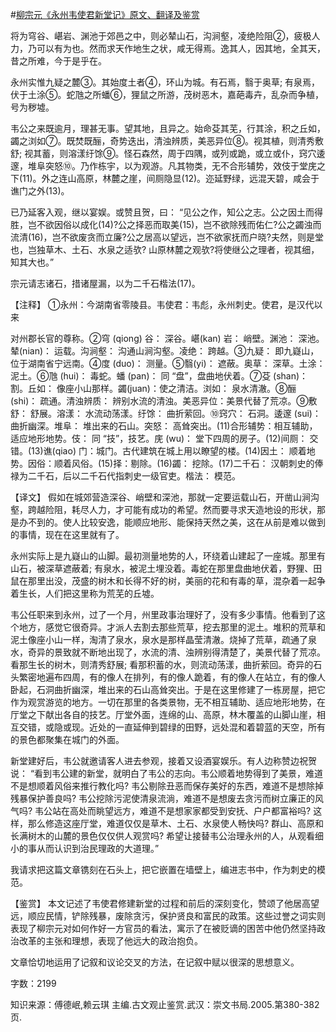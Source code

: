 #[柳宗元《永州韦使君新堂记》原文、翻译及鉴赏](https://www.vrrw.net/wx/14125.html)

将为穹谷、嵁岩、渊池于郊邑之中，则必辇山石，沟涧壑，凌绝险阻②，疲极人力，乃可以有为也。然而求天作地生之状，咸无得焉。逸其人，因其地，全其天，昔之所难，今于是乎在。

永州实惟九疑之麓③。其始度土者④，环山为城。有石焉，翳于奥草; 有泉焉，伏于土涂⑤。蛇虺之所蟠⑥，狸鼠之所游，茂树恶木，嘉葩毒卉，乱杂而争植，号为秽墟。

韦公之来既逾月，理甚无事。望其地，且异之。始命芟其芜，行其涂，积之丘如，蠲之浏如⑦。既焚既酾，奇势迭出，清浊辨质，美恶异位⑧。视其植，则清秀敷舒; 视其蓄，则溶漾纡馀⑨。怪石森然，周于四隅，或列或跪，或立或仆，窍穴逶邃，堆阜突怒⑩。乃作栋宇，以为观游。凡其物类，无不合形辅势，效伎于堂庑之下(11)。外之连山高原，林麓之崖，间厕隐显(12)。迩延野绿，远混天碧，咸会于谯门之外(13)。

已乃延客入观，继以宴娱。或赞且贺，曰： “见公之作，知公之志。公之因土而得胜，岂不欲因俗以成化(14)?公之择恶而取美(15)，岂不欲除残而佑仁?公之蠲浊而流清(16)，岂不欲废贪而立廉?公之居高以望远，岂不欲家抚而户晓?夫然，则是堂也，岂独草木、土石、水泉之适欤? 山原林麓之观欤?将使继公之理者，视其细，知其大也。”

宗元请志诸石，措诸屋漏，以为二千石楷法(17)。



【注释】 ①永州：今湖南省零陵县。韦使君：韦彪，永州刺史。使君，是汉代以来

对州郡长官的尊称。②穹 (qiong) 谷： 深谷。嵁(kan) 岩： 峭壁。渊池： 深池。辇(nian)： 运载。沟涧壑： 沟通山涧沟壑。凌绝： 跨越。③九疑： 即九嶷山，位于湖南省宁远南。④度 (duo)： 测量。⑤翳(yi)： 遮蔽。奥草： 深草。土涂： 泥土。⑥虺 (hui)： 毒蛇。蟠 (pan)： 同 “盘”，盘曲地伏着。⑦芟 (shan)： 割。丘如： 像座小山那样。蠲(juan)：使之清洁。浏如： 泉水清澈。⑧酾 (shi)： 疏通。清浊辨质： 辨别水流的清浊。美恶异位：美景代替了荒凉。⑨敷舒： 舒展。溶漾： 水流动荡漾。纡馀： 曲折萦回。⑩窍穴： 石洞。逶邃 (sui)： 曲折幽深。堆阜： 堆出来的石山。突怒： 高耸突出。(11)合形辅势：相互辅助，适应地形地势。伎： 同 “技”，技艺。庑 (wu)： 堂下四周的房子。(12)间厕： 交错。(13)谯(qiao) 门：城门。古代建筑在城上用以瞭望的楼。(14)因土： 顺着地势。因俗：顺着风俗。(15)择：剔除。(16)蠲： 挖除。(17)二千石： 汉朝刺史的俸禄为二千石，后以二千石代指刺史一级官吏。楷法： 模范。

【译文】 假如在城郊营造深谷、峭壁和深池，那就一定要运载山石，开凿山涧沟壑，跨越险阻，耗尽人力，才可能有成功的希望。然而要寻求天造地设的形状，那是办不到的。使人比较安逸，能顺应地形、能保持天然之美，这在从前是难以做到的事情，现在在这里就有了。

永州实际上是九嶷山的山脚。最初测量地势的人，环绕着山建起了一座城。那里有山石，被深草遮蔽着; 有泉水，被泥土埋没着。毒蛇在那里盘曲地伏着，野狸、田鼠在那里出没，茂盛的树木和长得不好的树，美丽的花和有毒的草，混杂着一起争着生长，人们把这里称为荒芜的丘墟。

韦公任职来到永州，过了一个月，州里政事治理好了，没有多少事情。他看到了这个地方，感觉它很奇异。才派人去割去那些荒草，挖去那里的泥土。堆积的荒草和泥土像座小山一样，淘清了泉水，泉水是那样晶莹清澈。烧掉了荒草，疏通了泉水，奇异的景致就不断地出现了，水流的清、浊辨别得清楚了，美景代替了荒凉。看那生长的树木，则清秀舒展; 看那积蓄的水，则流动荡漾，曲折萦回。奇异的石头繁密地遍布四周，有的像人在排列，有的像人跪着，有的像人在站立，有的像人卧起，石洞曲折幽深，堆出来的石山高耸突出。于是在这里修建了一栋房屋，把它作为观赏游览的地方。一切在那里的各类景物，无不相互辅助、适应地形地势，在厅堂之下献出各自的技艺。厅堂外面，连绵的山、高原，林木覆盖的山脚山崖，相互交错，或隐或现。近处的一直延伸到碧绿的田野，远处混和着碧蓝的天空，所有的景色都聚集在城门的外面。

新堂建好后，韦公就邀请客人进去参观，接着又设酒宴娱乐。有人边称赞边祝贺说： “看到韦公建的新堂，就明白了韦公的志向。韦公顺着地势得到了美景，难道不是想顺着风俗来推行教化吗? 韦公剔除丑恶而保存美好的东西，难道不是想除掉残暴保护善良吗? 韦公挖除污泥使清泉流淌，难道不是想废去贪污而树立廉正的风气吗? 韦公站在高处而眺望远方，难道不是想家家都受到安抚、户户都富裕吗? 这样，那么修造这座厅堂，难道仅仅是草木、土石、水泉使人畅快吗? 群山、高原和长满树木的山麓的景色仅仅供人观赏吗? 希望让接替韦公治理永州的人，从观看细小的事从而认识到治民理政的大道理。”

我请求把这篇文章镌刻在石头上，把它嵌置在墙壁上，编进志书中，作为刺史的模范。

【鉴赏】 本文记述了韦使君修建新堂的过程和前后的深刻变化，赞颂了他居高望远，顺应民情，铲除残暴，废除贪污，保护贤良和富民的政策。这些过誉之词实则表现了柳宗元对如何作好一方官员的看法，寓示了在被贬谪的困苦中他仍然坚持政治改革的主张和理想，表现了他远大的政治抱负。

文章恰切地运用了记叙和议论交叉的方法，在记叙中赋以很深的思想意义。

字数：2199

知识来源：傅德岷,赖云琪 主编.古文观止鉴赏.武汉：崇文书局.2005.第380-382页.


